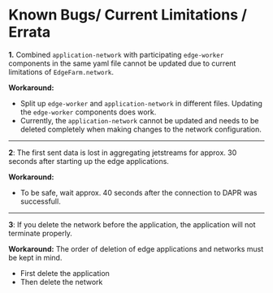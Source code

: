 <!--
paginate: true
title: EdgeFarm Training
header: 'EdgeFarm Training'
footer: '![height:25px](./img/ci4rail_logo.png)'
style: |
  header, footer {
    font-size: 10pt;
  }
  h1{
      padding: 0;
      margin: 0;
  }
  h2, h3{
      padding: 0;
      margin: 5px;
  }
-->

# Known Bugs/ Current Limitations / Errata

**1.** Combined `application-network` with participating `edge-worker` components in the same yaml file cannot be updated due to current limitations of `EdgeFarm.network`. 

**Workaround:**
- Split up `edge-worker` and `application-network` in different files. Updating the `edge-worker` components does work.
- Currently, the `application-network` cannot be updated and needs to be deleted completely when making changes to the network configuration.

---

**2**: The first sent data is lost in aggregating jetstreams for approx. 30 seconds after starting up the edge applications.

**Workaround:**
- To be safe, wait approx. 40 seconds after the connection to DAPR was successfull.

---

**3**: If you delete the network before the application, the application will not terminate properly.

**Workaround:**
The order of deletion of edge applications and networks must be kept in mind.
- First delete the application
- Then delete the network


